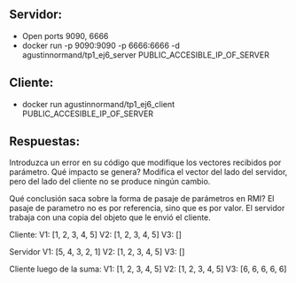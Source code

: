 ## Servidor:
* Open ports 9090, 6666
* docker run -p 9090:9090 -p 6666:6666 -d agustinnormand/tp1_ej6_server PUBLIC_ACCESIBLE_IP_OF_SERVER

## Cliente:
* docker run agustinnormand/tp1_ej6_client PUBLIC_ACCESIBLE_IP_OF_SERVER

## Respuestas:

Introduzca un error en su código que modifique los vectores recibidos por parámetro. 
Qué impacto se genera?
Modifica el vector del lado del servidor, pero del lado del cliente no se produce ningún cambio.

Qué conclusión saca sobre la forma de pasaje de parámetros en RMI? 
El pasaje de parametro no es por referencia, sino que es por valor. El servidor trabaja con una copia del objeto que le envió el cliente.

Cliente:
V1: [1, 2, 3, 4, 5]
V2: [1, 2, 3, 4, 5]
V3: []

Servidor
V1: [5, 4, 3, 2, 1]
V2: [1, 2, 3, 4, 5]
V3: []

Cliente luego de la suma:
V1: [1, 2, 3, 4, 5]
V2: [1, 2, 3, 4, 5]
V3: [6, 6, 6, 6, 6]
